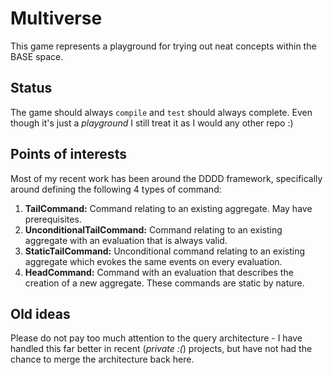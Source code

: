 Multiverse
==========

This game represents a playground for trying out neat concepts within the BASE space.

Status
------

The game should always `compile` and `test` should always complete. Even though it's just a *playground* I still treat it
as I would any other repo :)

Points of interests
-------------------

Most of my recent work has been around the DDDD framework, specifically around defining the following 4 types of command:

1.  **TailCommand:** Command relating to an existing aggregate. May have prerequisites.
2.  **UnconditionalTailCommand:** Command relating to an existing aggregate with an evaluation that is always valid.
3.  **StaticTailCommand:** Unconditional command relating to an existing aggregate which evokes the same events on every evaluation.
4.  **HeadCommand:** Command with an evaluation that describes the creation of a new aggregate. These commands are static by nature.

Old ideas
---------

Please do not pay too much attention to the query architecture - I have handled this far better in recent (*private :(*) projects,
but have not had the chance to merge the architecture back here.
